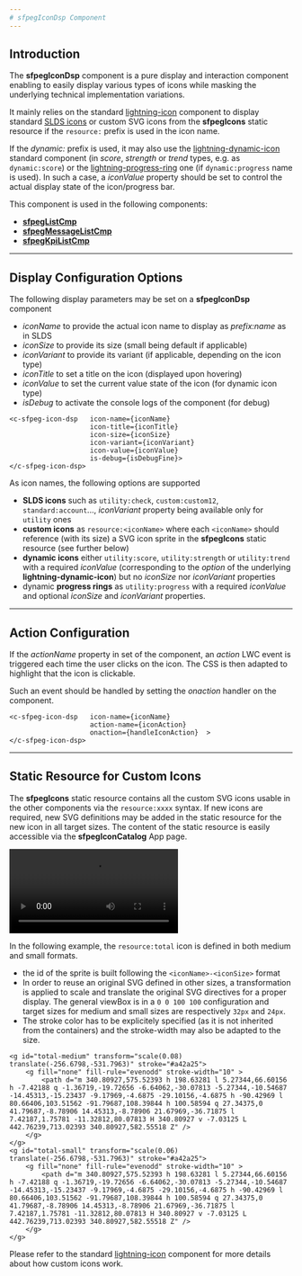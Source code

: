 ```yaml
---
# sfpegIconDsp Component
---
```


## Introduction

The **sfpegIconDsp** component is a pure display and interaction component enabling
to easily display various types of icons while masking the underlying technical
implementation variations.

It mainly relies on the standard [lightning-icon](https://developer.salesforce.com/docs/component-library/bundle/lightning-icon/documentation) component to display standard [SLDS icons](https://www.lightningdesignsystem.com/icons/) or custom SVG icons from the **sfpegIcons** static resource if the `resource:` prefix is used in the
icon name.

If the _dynamic:_ prefix is used, it may also use the
[lightning-dynamic-icon](https://developer.salesforce.com/docs/component-library/bundle/lightning-dynamic-icon/documentation)
standard component (in _score_, _strength_ or _trend_ types, e.g. as `dynamic:score`) or the
[lightning-progress-ring](https://developer.salesforce.com/docs/component-library/bundle/lightning-progress-ring/documentation)
one (if `dynamic:progress` name is used).
In such a case, a _iconValue_ property should be set to control the actual display state of the icon/progress bar.
 
This component is used in the following components:
* **[sfpegListCmp](/help/sfpegListCmp.md)**
* **[sfpegMessageListCmp](/help/sfpegMessageListCmp.md)**
* **[sfpegKpiListCmp](/help/sfpegKpiListCmp.md)**

---

## Display Configuration Options

The following display parameters may be set on a **sfpegIconDsp** component
* _iconName_ to provide the actual icon name to display as _prefix:name_ as in SLDS
* _iconSize_ to provide its size (small being default if applicable)
* _iconVariant_ to provide its variant (if applicable, depending on the icon type)
* _iconTitle_ to set a title on the icon (displayed upon hovering)
* _iconValue_ to set the current value state of the icon (for dynamic icon type)
* _isDebug_ to activate the console logs of the component (for debug)

```
<c-sfpeg-icon-dsp   icon-name={iconName}
                    icon-title={iconTitle}
                    icon-size={iconSize}
                    icon-variant={iconVariant}
                    icon-value={iconValue}          
                    is-debug={isDebugFine}>
</c-sfpeg-icon-dsp>
```

As icon names, the following options are supported
* **SLDS icons** such as `utility:check`, `custom:custom12`, `standard:account`...,
_iconVariant_ property being available only for `utility` ones
* **custom icons** as `resource:<iconName>` where each `<iconName>` should reference
(with its size) a SVG icon sprite in the **sfpegIcons** static resource (see further below)
* **dynamic icons** either `utility:score`, `utility:strength` or `utility:trend` with a
required _iconValue_ (corresponding to the _option_ of the underlying **lightning-dynamic-icon**)
but no _iconSize_ nor _iconVariant_ properties
* dynamic **progress rings** as `utility:progress` with a
required _iconValue_ and optional _iconSize_ and _iconVariant_ properties.

---

## Action Configuration

If the _actionName_ property in set of the component, an _action_ LWC event is triggered each time the
user clicks on the icon. The CSS is then adapted to highlight that the icon is clickable.

Such an event should be handled by setting the _onaction_ handler on the component.<br/>
```
<c-sfpeg-icon-dsp   icon-name={iconName}
                    action-name={iconAction}
                    onaction={handleIconAction}  >
</c-sfpeg-icon-dsp>
```

---

## Static Resource for Custom Icons

The **sfpegIcons** static resource contains all the custom SVG icons usable in the other components via the `resource:xxxx` syntax. If new icons are required, new SVG definitions may be added in the static resource for the new icon in all target sizes. The content of the static resource is easily accessible via the **sfpegIconCatalog**
App page.

![Icon Catalog Page](/media/sfpegIconCatalog.mng)


In the following example, the `resource:total` icon is defined in both medium and small formats.
* the id of the sprite is built following the `<iconName>-<iconSize>` format
* In order to reuse an original SVG defined in other sizes, a transformation is applied to scale and translate the original SVG directives for a proper display. The general viewBox is in a `0 0 100 100` configuration and target sizes for medium and small sizes are respectively `32px` and `24px`.
* The stroke color has to be explicitely specified (as it is not inherited from the containers) and the stroke-width may also be adapted to the size.

```
<g id="total-medium" transform="scale(0.08) translate(-256.6798,-531.7963)" stroke="#a42a25">
    <g fill="none" fill-rule="evenodd" stroke-width="10" >
        <path d="m 340.80927,575.52393 h 198.63281 l 5.27344,66.60156 h -7.42188 q -1.36719,-19.72656 -6.64062,-30.07813 -5.27344,-10.54687 -14.45313,-15.23437 -9.17969,-4.6875 -29.10156,-4.6875 h -90.42969 l 80.66406,103.51562 -91.79687,108.39844 h 100.58594 q 27.34375,0 41.79687,-8.78906 14.45313,-8.78906 21.67969,-36.71875 l 7.42187,1.75781 -11.32812,80.07813 H 340.80927 v -7.03125 L 442.76239,713.02393 340.80927,582.55518 Z" />
    </g>
</g>
<g id="total-small" transform="scale(0.06) translate(-256.6798,-531.7963)" stroke="#a42a25">
    <g fill="none" fill-rule="evenodd" stroke-width="10" >
        <path d="m 340.80927,575.52393 h 198.63281 l 5.27344,66.60156 h -7.42188 q -1.36719,-19.72656 -6.64062,-30.07813 -5.27344,-10.54687 -14.45313,-15.23437 -9.17969,-4.6875 -29.10156,-4.6875 h -90.42969 l 80.66406,103.51562 -91.79687,108.39844 h 100.58594 q 27.34375,0 41.79687,-8.78906 14.45313,-8.78906 21.67969,-36.71875 l 7.42187,1.75781 -11.32812,80.07813 H 340.80927 v -7.03125 L 442.76239,713.02393 340.80927,582.55518 Z" />
    </g>
</g>
```

Please refer to the standard [lightning-icon](https://developer.salesforce.com/docs/component-library/bundle/lightning-icon/documentation) component for more details about how custom icons work.
